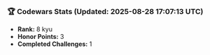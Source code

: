 ### 🏆 Codewars Stats (Updated: 2025-08-28 17:07:13 UTC)

- **Rank:** 8 kyu
- **Honor Points:** 3
- **Completed Challenges:** 1
